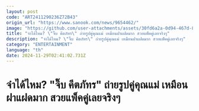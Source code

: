 ```yaml
---
layout: post
code: "ART2411290236Z72B43"
origin_url: "https://www.sanook.com/news/9654462/"
image: "https://github.com/user-attachments/assets/30fd6a2a-0d94-467d-8ff3-e8de039cb56f"
title: "จำได้ไหม? \"จิ๊บ คีตภัทร\" ถ่ายรูปคู่คุณแม่ เหมือนฝาแฝดมาก สวยแพ็คคู่เลยจริงๆ"
description: "จำได้ไหม? \"จิ๊บ คีตภัทร\" ถ่ายรูปคู่คุณแม่ เหมือนฝาแฝดมาก สวยแพ็คคู่เลยจริงๆ"
category: "ENTERTAINMENT"
language: "th"
date: 2024-11-29T02:41:02.731Z
---
```


# จำได้ไหม? "จิ๊บ คีตภัทร" ถ่ายรูปคู่คุณแม่ เหมือนฝาแฝดมาก สวยแพ็คคู่เลยจริงๆ